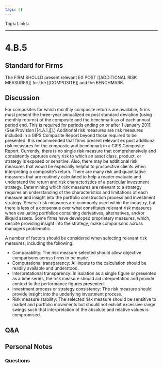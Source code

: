 ```yaml
---
tags: []
---
```

Tags:
Links: 
___
# 4.B.5
## Standard for Firms
The FIRM SHOULD present relevant EX POST [[ADDITIONAL RISK MEASURES]] for the [[COMPOSITE]] and the BENCHMARK.
## Discussion
For composites for which monthly composite returns are available, firms must present the three-year annualized ex post standard deviation (using monthly returns) of the composite and the benchmark as of each annual period end. This is required for periods ending on or after 1 January 2011. (See Provision [[4.A.1.j]].) Additional risk measures are risk measures included in a GIPS Composite Report beyond those required to be presented. It is recommended that firms present relevant ex post additional risk measures for the composite and benchmark in a GIPS Composite Report. Currently, there is no single risk measure that comprehensively and consistently captures every risk to which an asset class, product, or strategy is exposed or sensitive. Also, there may be additional risk measures that would be especially helpful to prospective clients when interpreting a composite’s return. There are many risk and quantitative measures that are routinely calculated to help a reader evaluate and understand the return and risk characteristics of a particular investment strategy. Determining which risk measures are relevant to a strategy requires an understanding of the characteristics and limitations of each measure and insight into the portfolio construction process and investment strategy. Several risk measures are commonly used within the industry, but there is less of a consensus over what constitutes relevant risk measures when evaluating portfolios containing derivatives, alternatives, and/or illiquid assets. Some firms have developed proprietary measures, which, despite providing insight into the strategy, make comparisons across managers problematic.

A number of factors should be considered when selecting relevant risk measures, including the following:
- Comparability: The risk measure selected should allow objective comparisons across firms to be made.
- Computational transparency: All inputs to the calculation should be readily available and understood.
- Interpretational transparency: In isolation as a single figure or presented as a time series, the risk measure should aid interpretation and provide context to the performance figures presented.
- Investment process or strategy consistency: The risk measure should provide insight into the underlying investment process.
- Risk measure stability: The selected risk measure should be sensitive to market and portfolio movements but should not exhibit excessive range swings such that interpretation of the absolute and relative values is compromised.
## Q&A

## Personal Notes

### Questions